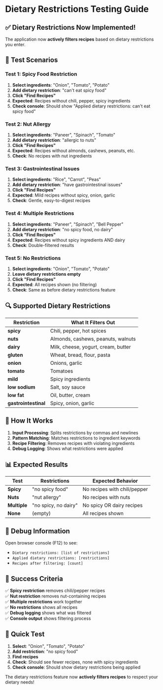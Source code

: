 # Dietary Restrictions Testing Guide

## ✅ **Dietary Restrictions Now Implemented!**

The application now **actively filters recipes** based on dietary restrictions you enter.

## 🧪 **Test Scenarios**

### **Test 1: Spicy Food Restriction**
1. **Select ingredients**: "Onion", "Tomato", "Potato"
2. **Add dietary restriction**: "can't eat spicy food"
3. **Click "Find Recipes"**
4. **Expected**: Recipes without chili, pepper, spicy ingredients
5. **Check console**: Should show "Applied dietary restrictions: can't eat spicy food"

### **Test 2: Nut Allergy**
1. **Select ingredients**: "Paneer", "Spinach", "Tomato"
2. **Add dietary restriction**: "allergic to nuts"
3. **Click "Find Recipes"**
4. **Expected**: Recipes without almonds, cashews, peanuts, etc.
5. **Check**: No recipes with nut ingredients

### **Test 3: Gastrointestinal Issues**
1. **Select ingredients**: "Rice", "Carrot", "Peas"
2. **Add dietary restriction**: "have gastrointestinal issues"
3. **Click "Find Recipes"**
4. **Expected**: Mild recipes without spicy, onion, garlic
5. **Check**: Gentle, easy-to-digest recipes

### **Test 4: Multiple Restrictions**
1. **Select ingredients**: "Paneer", "Spinach", "Bell Pepper"
2. **Add dietary restriction**: "no spicy food, no dairy"
3. **Click "Find Recipes"**
4. **Expected**: Recipes without spicy ingredients AND dairy
5. **Check**: Double-filtered results

### **Test 5: No Restrictions**
1. **Select ingredients**: "Onion", "Tomato", "Potato"
2. **Leave dietary restrictions empty**
3. **Click "Find Recipes"**
4. **Expected**: All recipes shown (no filtering)
5. **Check**: Same as before dietary restrictions feature

## 🔍 **Supported Dietary Restrictions**

| Restriction | What It Filters Out |
|-------------|-------------------|
| **spicy** | Chili, pepper, hot spices |
| **nuts** | Almonds, cashews, peanuts, walnuts |
| **dairy** | Milk, cheese, yogurt, cream, butter |
| **gluten** | Wheat, bread, flour, pasta |
| **onion** | Onions, garlic |
| **tomato** | Tomatoes |
| **mild** | Spicy ingredients |
| **low sodium** | Salt, soy sauce |
| **low fat** | Oil, butter, cream |
| **gastrointestinal** | Spicy, onion, garlic |

## 🐛 **How It Works**

1. **Input Processing**: Splits restrictions by commas and newlines
2. **Pattern Matching**: Matches restrictions to ingredient keywords
3. **Recipe Filtering**: Removes recipes with violating ingredients
4. **Debug Logging**: Shows what restrictions were applied

## 📊 **Expected Results**

| Test | Restrictions | Expected Behavior |
|------|-------------|------------------|
| **Spicy** | "no spicy food" | No recipes with chili/pepper |
| **Nuts** | "nut allergy" | No recipes with nuts |
| **Multiple** | "no spicy, no dairy" | No spicy OR dairy recipes |
| **None** | (empty) | All recipes shown |

## 🔧 **Debug Information**

Open browser console (F12) to see:
- `Dietary restrictions: [list of restrictions]`
- `Applied dietary restrictions: [restrictions]`
- `Recipes after filtering: [count]`

## 🎯 **Success Criteria**

✅ **Spicy restriction** removes chili/pepper recipes  
✅ **Nut restriction** removes nut-containing recipes  
✅ **Multiple restrictions** work together  
✅ **No restrictions** shows all recipes  
✅ **Debug logging** shows what was filtered  
✅ **Console output** shows filtering process  

## 🚀 **Quick Test**

1. **Select**: "Onion", "Tomato", "Potato"
2. **Add restriction**: "no spicy food"
3. **Find recipes**
4. **Check**: Should see fewer recipes, none with spicy ingredients
5. **Check console**: Should show dietary restrictions being applied

The dietary restrictions feature now **actively filters recipes** to respect your dietary needs! 